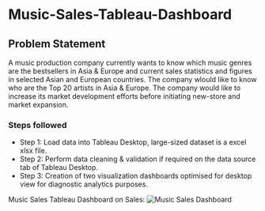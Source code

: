 # Music-Sales-Tableau-Dashboard

## Problem Statement 

A music production company currently wants to know which music genres are the bestsellers in Asia & Europe and current sales statistics and figures in selected Asian and European countries. The company wlould like to know who are the Top 20 artists in Asia & Europe. The company would like to increase its market development efforts before initiating new-store and market expansion.

### Steps followed 

- Step 1: Load data into Tableau Desktop, large-sized dataset is a excel xlsx file.
- Step 2: Perform data cleaning & validation if required on the data source tab of Tableau Desktop.
- Step 3: Creation of two visualization dashboards optimised for desktop view for diagnostic analytics purposes.

Music Sales Tableau Dashboard on Sales:
![Music Sales Dashboard](https://github.com/user-attachments/assets/b26dfe6a-c69f-421f-b381-8a4975e51b42)
